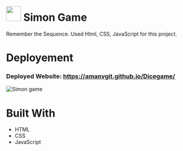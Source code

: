 # <img src="/images/favicon.ico" width="40"> Simon Game 
Remember the Sequence. Used Html, CSS, JavaScript for this project.

# Deployement
### Deployed Website: https://amanvgit.github.io/Dicegame/

![Simon game](https://user-images.githubusercontent.com/88731279/184209736-547ddc5e-ef15-46d4-be84-c50e9c070857.png)

# Built With
* HTML
* CSS
* JavaScript
